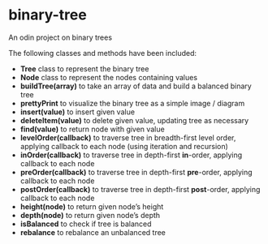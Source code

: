 # binary-tree

An odin project on binary trees

The following classes and methods have been included:

* **Tree** class to represent the binary tree
* **Node** class to represent the nodes containing values
* **buildTree(array)** to take an array of data and build a balanced binary tree
* **prettyPrint** to visualize the binary tree as a simple image / diagram
* **insert(value)** to insert given value
* **deleteItem(value)** to delete given value, updating tree as necessary
* **find(value)** to return node with given value
* **levelOrder(callback)** to traverse tree in breadth-first level order, applying callback to each node (using iteration and recursion)
* **inOrder(callback)** to traverse tree in depth-first **in**-order, applying callback to each node
* **preOrder(callback)** to traverse tree in depth-first **pre**-order, applying callback to each node
* **postOrder(callback)** to traverse tree in depth-first **post**-order, applying callback to each node
* **height(node)** to return given node’s height
* **depth(node)** to return given node’s depth
* **isBalanced** to check if tree is balanced
* **rebalance** to rebalance an unbalanced tree